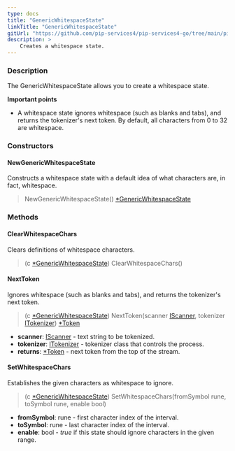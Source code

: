 ```yaml
---
type: docs
title: "GenericWhitespaceState"
linkTitle: "GenericWhitespaceState"
gitUrl: "https://github.com/pip-services4/pip-services4-go/tree/main/pip-services4-expressions-go"
description: > 
    Creates a whitespace state.
---
```


### Description

The GenericWhitespaceState allows you to create a whitespace state.

**Important points**

- A whitespace state ignores whitespace (such as blanks and tabs), and returns the tokenizer's next token. By default, all characters from 0 to 32 are whitespace.

### Constructors

#### NewGenericWhitespaceState
Constructs a whitespace state with a default idea of what characters are, in fact, whitespace.

> NewGenericWhitespaceState() [*GenericWhitespaceState]()

### Methods


#### ClearWhitespaceChars
Clears definitions of whitespace characters.  

> (c [*GenericWhitespaceState]()) ClearWhitespaceChars()

#### NextToken
Ignores whitespace (such as blanks and tabs), and returns the tokenizer's next token.

> (c [*GenericWhitespaceState]()) NextToken(scanner [IScanner](../../../io/iscanner), tokenizer [ITokenizer](../../itokenizer)) [*Token](../../token)

- **scanner**: [IScanner](../../../io/iscanner) - text string to be tokenized.
- **tokenizer**: [ITokenizer](../../itokenizer) - tokenizer class that controls the process.
- **returns**: [*Token](../../token) - next token from the top of the stream.

#### SetWhitespaceChars
Establishes the given characters as whitespace to ignore.

> (c [*GenericWhitespaceState]()) SetWhitespaceChars(fromSymbol rune, toSymbol rune, enable bool)

- **fromSymbol**: rune - first character index of the interval.
- **toSymbol**: rune - last character index of the interval.
- **enable**: bool - *true* if this state should ignore characters in the given range.

